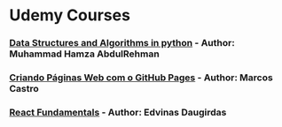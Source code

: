# Udemy Courses

### [Data Structures and Algorithms in python](https://www.udemy.com/course/data-structures-and-algorithms-in-python-using-python/) - **Author: Muhammad Hamza AbdulRehman**

### [Criando Páginas Web com o GitHub Pages](https://www.udemy.com/course/github-pages/) - **Author: Marcos Castro**

### [React Fundamentals](https://www.udemy.com/course/react-fundamentals/) - **Author: Edvinas Daugirdas**
